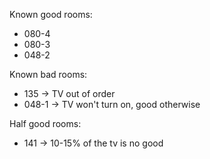 Known good rooms:
- 080-4
- 080-3
- 048-2 

Known bad rooms:
- 135 -> TV out of order
- 048-1 -> TV won't turn on, good otherwise

Half good rooms:
- 141 -> 10-15% of the tv is no good